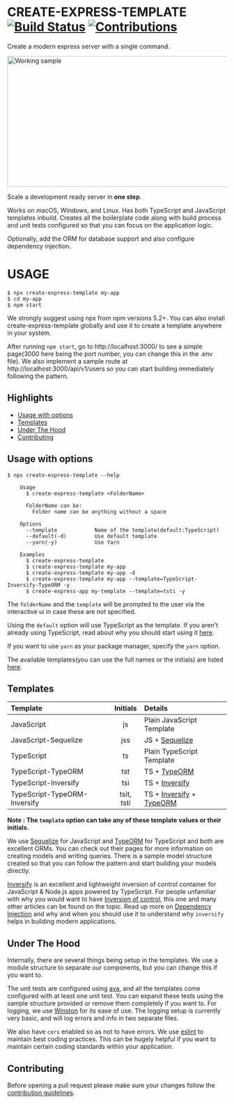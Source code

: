 # CREATE-EXPRESS-TEMPLATE [![Build Status](https://travis-ci.org/dopecodez/create-express-template.svg?branch=master)](https://travis-ci.org/dopecodez/create-express-template) [![Contributions](https://img.shields.io/badge/contributions-welcome-brightgreen.svg?style=flat)](https://github.com/dopecodez/create-express-template/issues)

Create a modern express server with a single command.

<img src="https://media.giphy.com/media/ej7o4MAvd2LI4kOM6F/giphy.gif" alt="Working sample" height="300" width="600"/>

Scale a development ready server in **one step**.

Works on macOS, Windows, and Linux. Has both TypeScript and JavaScript templates inbuild. Creates all the boilerplate code along with build process and unit tests configured so that you can focus on the application logic.

Optionally, add the ORM for database support and also configure dependency injection.

# USAGE

```
$ npx create-express-template my-app
$ cd my-app
$ npm start
```

We strongly suggest using npx from npm versions 5.2+. You can also install create-express-template globally and use it to create a template anywhere in your system.

After running `npm start`, go to http://localhost:3000/ to see a simple page(3000 here being the port number, you can change this in the .env file). We also implement a sample route at http://localhost:3000/api/v1/users so you can start building immediately following the pattern.

## Highlights

- [Usage with options](#usage-with-options)
- [Templates](#templates)
- [Under The Hood](#under-the-hood)
- [Contributing](#contributing)

## Usage with options

```
$ npx create-express-template --help 

    Usage
	  $ create-express-template <FolderName>

	  FolderName can be:
	    Folder name can be anything without a space

	Options
      --template            Name of the template(default:TypeScript)
      --default(-d)         Use default template
      --yarn(-y)            Use Yarn

	Examples
	  $ create-express-template
	  $ create-express-template my-app
	  $ create-express-template my-app -d
	  $ create-express-template my-app --template=TypeScript-Inversify-TypeORM -y
	  $ create-express-app my-template --template=tsti -y

```

The `folderName` and the `template` will be prompted to the user via the interactive ui in case these are not specified. 

Using the `default` option will use TypeScript as the template. If you aren't already using TypeScript, read about why you should start using it [here](https://serokell.io/blog/why-typescript).

If you want to use `yarn` as your package manager, specify the `yarn` option.

The available templates(you can use the full names or the initials) are listed [here](#templates).

## Templates

| Template                      | Initials    | Details         
| :---                          |    :----:   | :---          
| JavaScript                    | js          | Plain JavaScript Template          
| JavaScript-Sequelize          | jss         | JS + [Sequelize](https://sequelize.org) 
| TypeScript                    | ts          | Plain TypeScript Template          
| TypeScript-TypeORM            | tst         | TS + [TypeORM](https://typeorm.io/#/)            
| TypeScript-Inversify          | tsi         | TS + [Inversify](https://github.com/inversify/InversifyJS)
| TypeScript-TypeORM-Inversify  | tsit, tsti  | TS + [Inversify](https://github.com/inversify/InversifyJS) + [TypeORM](https://typeorm.io/#/)           

**Note : The `template` option can take any of these template values or their initials.**

We use [Sequelize](https://sequelize.org) for JavaScript and [TypeORM](https://typeorm.io/#/) for TypeScript and both are excellent ORMs. You can check out their pages for more information on creating models and writing queries. There is a sample model structure created so that you can follow the pattern and start building your models directly.

[Inversify](https://github.com/inversify/InversifyJS) is an excellent and lightweight inversion of control container for JavaScript & Node.js apps powered by TypeScript. For people unfamiliar with why you would want to have [Inversion of control](https://medium.com/@amitkma/understanding-inversion-of-control-ioc-principle-163b1dc97454), this one and many other articles can be found on the topic. Read up more on [Dependency Injection](https://www.freecodecamp.org/news/a-quick-intro-to-dependency-injection-what-it-is-and-when-to-use-it-7578c84fa88f/) and why and when you should use it to understand why `inversify` helps in building modern applications.

## Under The Hood

Internally, there are several things being setup in the templates. We use a module structure to separate our components, but you can change this if you want to.

The unit tests are configured using [ava](https://github.com/avajs/ava), and all the templates come configured with at least one unit test. You can expand these tests using the sample structure provided or remove them completely if you want to. For logging, we use [Winston](https://github.com/winstonjs/winston) for its ease of use. The logging setup is currently very basic, and will log errors and info in two separate files.

We also have `cors` enabled so as not to have errors. We use [eslint](https://eslint.org/) to maintain best coding practices. This can be hugely helpful if you want to maintain certain coding standards within your application.

## Contributing

Before opening a pull request please make sure your changes follow the
[contribution guidelines][1].

[1]: https://github.com/dopecodez/create-express-template/blob/master/CONTRIBUTING.md
